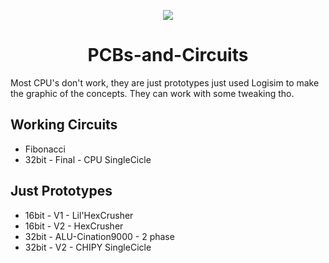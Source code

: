 <p align="center">
  <img src="https://cdn1.iconfinder.com/data/icons/electronic-components-4/64/PCB-256.png">
</p>
  <h1 align="center"> PCBs-and-Circuits </h1>

Most CPU's don't work, they are just prototypes just used Logisim to make the graphic of the concepts.
They can work with some tweaking tho.


## Working Circuits
* Fibonacci
* 32bit - Final - CPU SingleCicle

## Just Prototypes
* 16bit - V1 - Lil'HexCrusher
* 16bit - V2 - HexCrusher
* 32bit - ALU-Cination9000 - 2 phase
* 32bit - V2 - CHIPY SingleCicle
